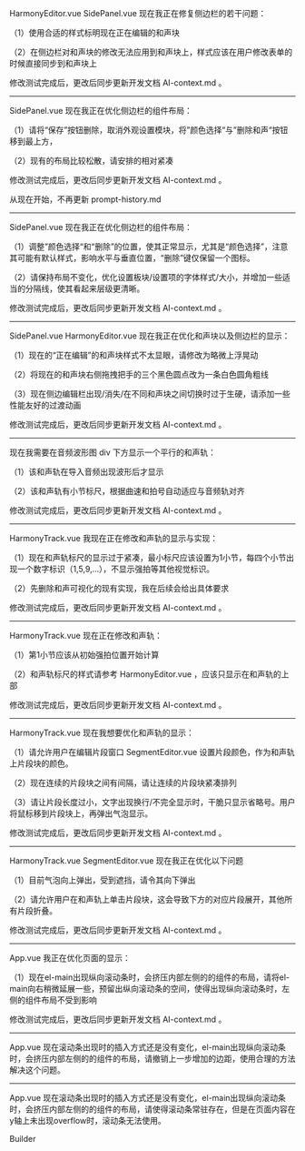 HarmonyEditor.vue SidePanel.vue 现在我正在修复侧边栏的若干问题：

（1）使用合适的样式标明现在正在编辑的和声块

（2）在侧边栏对和声块的修改无法应用到和声块上，样式应该在用户修改表单的时候直接同步到和声块上

修改测试完成后，更改后同步更新开发文档 AI-context.md 。

---------------------------------------------------------------------

SidePanel.vue 现在我正在优化侧边栏的组件布局：

（1）请将“保存”按钮删除，取消外观设置模块，将”颜色选择“与”删除和声“按钮移到最上方，

（2）现有的布局比较松散，请安排的相对紧凑

修改测试完成后，更改后同步更新开发文档 AI-context.md 。

从现在开始，不再更新 prompt-history.md

---------------------------------------------------------------------

SidePanel.vue 现在我正在优化侧边栏的组件布局：

（1）调整”颜色选择“和“删除”的位置，使其正常显示，尤其是“颜色选择”，注意其可能有默认样式，影响水平与垂直位置，“删除”键仅保留一个图标。

（2）请保持布局不变化，优化设置板块/设置项的字体样式/大小，并增加一些适当的分隔线，使其看起来层级更清晰。

修改测试完成后，更改后同步更新开发文档 AI-context.md 。

---------------------------------------------------------------------

SidePanel.vue HarmonyEditor.vue 现在我正在优化和声块以及侧边栏的显示：

（1）现在的“正在编辑”的和声块样式不太显眼，请修改为略微上浮晃动

（2）将现在的和声块右侧拖拽把手的三个黑色圆点改为一条白色圆角粗线

（3）现在侧边编辑栏出现/消失/在不同和声块之间切换时过于生硬，请添加一些性能友好的过渡动画

修改测试完成后，更改后同步更新开发文档 AI-context.md 。

---------------------------------------------------------------------

现在我需要在音频波形图 div 下方显示一个平行的和声轨：

（1）该和声轨在导入音频出现波形后才显示

（2）该和声轨有小节标尺，根据曲速和拍号自动适应与音频轨对齐

修改测试完成后，更改后同步更新开发文档 AI-context.md 。

---------------------------------------------------------------------

HarmonyTrack.vue 我现在正在修改和声轨的显示与实现：

（1）现在和声轨标尺的显示过于紧凑，最小标尺应该设置为1小节，每四个小节出现一个数字标识（1,5,9,...），不显示强拍等其他视觉标识。

（2）先删除和声可视化的现有实现，我在后续会给出具体要求

修改测试完成后，更改后同步更新开发文档 AI-context.md 。

---------------------------------------------------------------------

HarmonyTrack.vue 现在正在修改和声轨：

（1）第1小节应该从初始强拍位置开始计算

（2）和声轨标尺的样式请参考 HarmonyEditor.vue ，应该只显示在和声轨的上部

修改测试完成后，更改后同步更新开发文档 AI-context.md 。

---------------------------------------------------------------------

HarmonyTrack.vue 现在我想要优化和声轨的显示：

（1）请允许用户在编辑片段窗口 SegmentEditor.vue 设置片段颜色，作为和声轨上片段块的颜色。

（2）现在连续的片段块之间有间隔，请让连续的片段块紧凑排列

（3）请让片段长度过小，文字出现换行/不完全显示时，干脆只显示省略号。用户将鼠标移到片段块上，再弹出气泡显示。

修改测试完成后，更改后同步更新开发文档 AI-context.md 。

---------------------------------------------------------------------

HarmonyTrack.vue SegmentEditor.vue 现在我正在优化以下问题

（1）目前气泡向上弹出，受到遮挡，请令其向下弹出

（2）请允许用户在和声轨上单击片段块，这会导致下方的对应片段展开，其他所有片段折叠。

修改测试完成后，更改后同步更新开发文档 AI-context.md 。

---------------------------------------------------------------------

App.vue 我正在优化页面的显示：

（1）现在el-main出现纵向滚动条时，会挤压内部左侧的的组件的布局，请将el-main向右稍微延展一些，预留出纵向滚动条的空间，使得出现纵向滚动条时，左侧的组件布局不受到影响

修改测试完成后，更改后同步更新开发文档 AI-context.md 。

---------------------------------------------------------------------

App.vue 现在滚动条出现时的插入方式还是没有变化，el-main出现纵向滚动条时，会挤压内部左侧的的组件的布局，请撤销上一步增加的边距，使用合理的方法解决这个问题。

---------------------------------------------------------------------

App.vue 现在滚动条出现时的插入方式还是没有变化，el-main出现纵向滚动条时，会挤压内部左侧的的组件的布局，请使得滚动条常驻存在，但是在页面内容在y轴上未出现overflow时，滚动条无法使用。

Builder